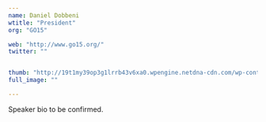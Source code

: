 ```yaml
---
name: Daniel Dobbeni
wtitle: "President"
org: "GO15"

web: "http://www.go15.org/"
twitter: ""


thumb: "http://19t1my39op3g1lrrb43v6xa0.wpengine.netdna-cdn.com/wp-content/uploads/2014/12/Daniel-Dobbeni.jpg"
full_image: ""

---
```


Speaker bio to be confirmed.